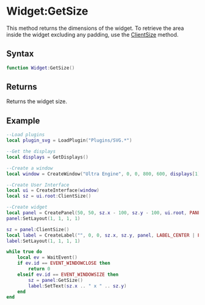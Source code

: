 # Widget:GetSize

This method returns the dimensions of the widget. To retrieve the area inside the widget excluding any padding, use the [ClientSize](Widget_ClientSize.md) method.

## Syntax

```lua
function Widget:GetSize()
```

## Returns

Returns the widget size.

## Example

```lua
--Load plugins
local plugin_svg = LoadPlugin("Plugins/SVG.*")

--Get the displays
local displays = GetDisplays()

--Create a window
local window = CreateWindow("Ultra Engine", 0, 0, 800, 600, displays[1], WINDOW_TITLEBAR | WINDOW_RESIZABLE)

--Create User Interface
local ui = CreateInterface(window)
local sz = ui.root:ClientSize()

--Create widget
local panel = CreatePanel(50, 50, sz.x - 100, sz.y - 100, ui.root, PANEL_BORDER)
panel:SetLayout(1, 1, 1, 1)

sz = panel:ClientSize()
local label = CreateLabel("", 0, 0, sz.x, sz.y, panel, LABEL_CENTER | LABEL_MIDDLE)
label:SetLayout(1, 1, 1, 1)

while true do
    local ev = WaitEvent()
    if ev.id == EVENT_WINDOWCLOSE then
        return 0
    elseif ev.id == EVENT_WINDOWSIZE then
        sz = panel:GetSize()
        label:SetText(sz.x .. " x " .. sz.y)
    end
end
```